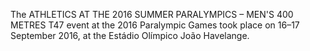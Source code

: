 The ATHLETICS AT THE 2016 SUMMER PARALYMPICS – MEN'S 400 METRES T47 event at the 2016 Paralympic Games took place on 16–17 September 2016, at the Estádio Olímpico João Havelange.
